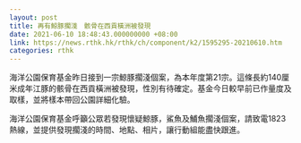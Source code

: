```yaml
---
layout: post
title: 再有鯨豚擱淺　骸骨在西貢橫洲被發現
date: 2021-06-10 18:48:43.000000000 +08:00
link: https://news.rthk.hk/rthk/ch/component/k2/1595295-20210610.htm
categories: rthk
---
```


海洋公園保育基金昨日接到一宗鯨豚擱淺個案，為本年度第21宗。這條長約140厘米成年江豚的骸骨在西貢橫洲被發現，性別有待確定。基金今日較早前已作量度及取樣，並將樣本帶回公園詳細化驗。

海洋公園保育基金呼籲公眾若發現懷疑鯨豚，鯊魚及鯆魚擱淺個案，請致電1823熱線，並提供發現擱淺的時間、地點、相片，讓行動組能盡快跟進。
